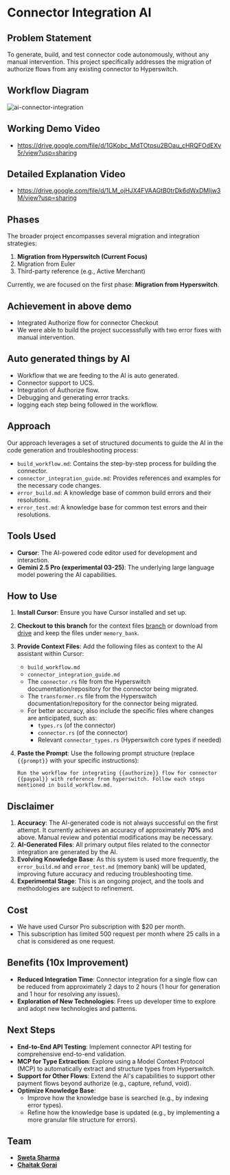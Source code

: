 # Connector Integration AI

## Problem Statement

To generate, build, and test connector code autonomously, without any manual intervention. This project specifically addresses the migration of authorize flows from any existing connector to Hyperswitch.

## Workflow Diagram 
![ai-connector-integration](https://github.com/user-attachments/assets/b6097266-19bc-4b07-b306-e4fc879e6c5c)

## Working Demo Video 
* https://drive.google.com/file/d/1GKobc_MdTOtpsu2BOau_cHRQFOdEXv5r/view?usp=sharing
## Detailed Explanation Video 
* https://drive.google.com/file/d/1LM_ojHJX4FVAAGtB0trDk6dWxDMIjw3M/view?usp=sharing

## Phases

The broader project encompasses several migration and integration strategies:

1.  **Migration from Hyperswitch (Current Focus)**
2.  Migration from Euler
3.  Third-party reference (e.g., Active Merchant)

Currently, we are focused on the first phase: **Migration from Hyperswitch**.


## Achievement in above demo
* Integrated Authorize flow for connector Checkout
* We were able to build the project successsfully with two error fixes with manual intervention.

## Auto generated things by AI
* Workflow that we are feeding to the AI is auto generated.
* Connector support to UCS.
* Integration of Authorize flow.
* Debugging and generating error tracks.
* logging each step being followed in the workflow.

## Approach

Our approach leverages a set of structured documents to guide the AI in the code generation and troubleshooting process:

*   `build_workflow.md`: Contains the step-by-step process for building the connector.
*   `connector_integration_guide.md`: Provides references and examples for the necessary code changes.
*   `error_build.md`: A knowledge base of common build errors and their resolutions.
*   `error_test.md`: A knowledge base for common test errors and their resolutions.

## Tools Used

*   **Cursor**: The AI-powered code editor used for development and interaction.
*   **Gemini 2.5 Pro (experimental 03-25)**: The underlying large language model powering the AI capabilities.

## How to Use

1.  **Install Cursor**: Ensure you have Cursor installed and set up.
2.  **Checkout to this branch** for the context files [branch](https://github.com/juspay/connector-service/tree/ai-connector-integration) or download from [drive](https://drive.google.com/drive/folders/1NoMmVH4QO8x6SzGNYSdyZb6UQzduN9Pg?usp=sharing) and keep the files under `memory_bank`.
3.  **Provide Context Files**: Add the following files as context to the AI assistant within Cursor:
    *   `build_workflow.md`
    *   `connector_integration_guide.md`
    *   The `connector.rs` file from the Hyperswitch documentation/repository for the connector being migrated.
    *   The `transformer.rs` file from the Hyperswitch documentation/repository for the connector being migrated.
    *   For better accuracy, also include the specific files where changes are anticipated, such as:
        *   `types.rs` (of the connector)
        *   `connector.rs` (of the connector)
        *   Relevant `connector_types.rs` (Hyperswitch core types if needed)
4.  **Paste the Prompt**: Use the following prompt structure (replace `{{prompt}}` with your specific instructions):

    ```
    Run the workflow for integrating {{authorize}} flow for connector {{paypal}} with reference from hyperswitch. Follow each steps mentioned in build_workflow.md.
    ```

## Disclaimer

1.  **Accuracy**: The AI-generated code is not always successful on the first attempt. It currently achieves an accuracy of approximately **70%** and above. Manual review and potential modifications may be necessary.
2.  **AI-Generated Files**: All primary output files related to the connector integration are generated by the AI.
3.  **Evolving Knowledge Base**: As this system is used more frequently, the `error_build.md` and `error_test.md` (memory bank) will be updated, improving future accuracy and reducing troubleshooting time.
4.  **Experimental Stage**: This is an ongoing project, and the tools and methodologies are subject to refinement.

## Cost
* We have used Cursor Pro subscription with $20 per month.
* This subscription has limited 500 request per month where 25 calls in a chat is considered as one request.

## Benefits (10x Improvement)

*   **Reduced Integration Time**: Connector integration for a single flow can be reduced from approximately 2 days to 2 hours (1 hour for generation and 1 hour for resolving any issues).
*   **Exploration of New Technologies**: Frees up developer time to explore and adopt new technologies and patterns.

## Next Steps

*   **End-to-End API Testing**: Implement connector API testing for comprehensive end-to-end validation.
*   **MCP for Type Extraction**: Explore using a Model Context Protocol (MCP) to automatically extract and structure types from Hyperswitch.
*   **Support for Other Flows**: Extend the AI's capabilities to support other payment flows beyond authorize (e.g., capture, refund, void).
*   **Optimize Knowledge Base**:
    *   Improve how the knowledge base is searched (e.g., by indexing error types).
    *   Refine how the knowledge base is updated (e.g., by implementing a more granular file structure for errors).

## Team
* [**Sweta Sharma**](https://github.com/Sweta-Kumari-Sharma) 
* [**Chaitak Gorai**](https://github.com/chaitak-gorai)
